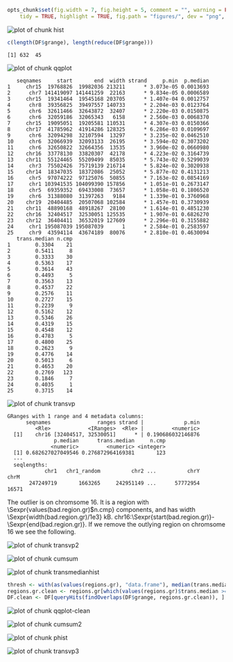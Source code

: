 
```r
opts_chunk$set(fig.width = 7, fig.height = 5, comment = "", warning = FALSE, 
    tidy = TRUE, highlight = TRUE, fig.path = "figures/", dev = "png", background = "red")
```
















![plot of chunk hist](figures/hist.png) 





```r
c(length(DF$grange), length(reduce(DF$grange)))
```

```
[1] 632  45
```


![plot of chunk qqplot](figures/qqplot.png) 








```
   seqnames     start       end  width strand     p.min  p.median
1     chr15  19768826  19982036 213211      * 3.073e-05 0.0013693
2      chr7 141419097 141441259  22163      * 9.834e-05 0.0006589
3     chr15  19341464  19545168 203705      * 1.407e-04 0.0012757
4      chr8  39356825  39497557 140733      * 2.204e-03 0.0123764
5      chr6  32611466  32643872  32407      * 2.220e-03 0.0150875
6      chr6  32059186  32065343   6158      * 2.560e-03 0.0068370
7     chr15  19095051  19205581 110531      * 4.307e-03 0.0150366
8     chr17  41785962  41914286 128325      * 6.286e-03 0.0109697
9      chr6  32094298  32107594  13297      * 3.235e-02 0.0462510
10     chr6  32066939  32093133  26195      * 3.594e-02 0.3073202
11     chr6  32650822  32664356  13535      * 3.960e-02 0.0660980
12    chr16  33778130  33820307  42178      * 4.223e-02 0.3164739
13    chr11  55124465  55209499  85035      * 5.743e-02 0.5299039
14     chr3  75502426  75719139 216714      * 5.824e-02 0.3020938
15    chr14  18347035  18372086  25052      * 5.877e-02 0.4131213
16     chr5  97074222  97125076  50855      * 7.163e-02 0.0854169
17     chr1 103941535 104099390 157856      * 1.051e-01 0.2673147
18     chr5  69359352  69433008  73657      * 1.058e-01 0.1806520
19     chr6  31388080  31397263   9184      * 1.339e-01 0.3760968
20    chr19  20404485  20507068 102584      * 1.457e-01 0.3730939
21    chr11  48890168  48918267  28100      * 1.614e-01 0.4851230
22    chr16  32404517  32530051 125535      * 1.907e-01 0.6826270
23    chr12  36404411  36532019 127609      * 2.296e-01 0.3155882
24     chr1 195087039 195087039      1      * 2.584e-01 0.2583597
25     chr9  43594114  43674189  80076      * 2.810e-01 0.4630094
   trans.median n.cmp
1        0.3304    21
2        0.5411     8
3        0.3333    30
4        0.5363    17
5        0.3614    43
6        0.4493     5
7        0.3563    13
8        0.4537    22
9        0.2576    11
10       0.2727    15
11       0.2239     9
12       0.5162    12
13       0.5346    26
14       0.4319    15
15       0.4548    12
16       0.4783     5
17       0.4800    25
18       0.2623     9
19       0.4776    14
20       0.5013     6
21       0.4653    20
22       0.2769   123
23       0.1846     7
24       0.4035     1
25       0.3715    14
```


![plot of chunk transvp](figures/transvp.png) 



```
GRanges with 1 range and 4 metadata columns:
      seqnames               ranges strand |             p.min
         <Rle>            <IRanges>  <Rle> |         <numeric>
  [1]    chr16 [32404517, 32530051]      * | 0.190686032146876
               p.median      trans.median     n.cmp
              <numeric>         <numeric> <integer>
  [1] 0.682627027049546 0.276872964169381       123
  ---
  seqlengths:
            chr1   chr1_random          chr2 ...          chrY          chrM
       247249719       1663265     242951149 ...      57772954         16571
```

The outlier is on chromsome 16.  It is a region with \Sexpr{values(bad.region.gr)$n.cmp} components, and has width \Sexpr{width(bad.region.gr)/1e3} kB. chr16:\Sexpr{start(bad.region.gr)}-\Sexpr{end(bad.region.gr)}.  If we remove the outlying region on chromsome 16 we see the following.


![plot of chunk transvp2](figures/transvp2.png) 



![plot of chunk cumsum](figures/cumsum.png) 


![plot of chunk transmedianhist](figures/transmedianhist.png) 


```r
thresh <- with(as(values(regions.gr), "data.frame"), median(trans.median))
regions.gr.clean <- regions.gr[which(values(regions.gr)$trans.median >= thresh)]
DF.clean <- DF[queryHits(findOverlaps(DF$grange, regions.gr.clean)), ]
```


![plot of chunk qqplot-clean](figures/qqplot-clean.png) 



![plot of chunk cumsum2](figures/cumsum2.png) 



![plot of chunk phist](figures/phist.png) 



![plot of chunk transvp3](figures/transvp3.png) 

